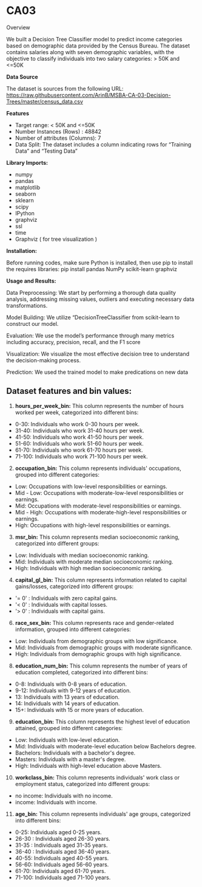 # CA03
Overview

We built a Decision Tree Classifier model to predict income categories based on demographic data provided by the Census Bureau. The dataset contains salaries along with seven demographic variables, with the objective to classify individuals into two salary categories: > 50K and <=50K

**Data Source**

The dataset is sources from the following URL: https://raw.githubusercontent.com/ArinB/MSBA-CA-03-Decision-Trees/master/census_data.csv

**Features**

-	Target range: < 50K and <=50K
-	Number Instances (Rows) : 48842
-	Number of attributes (Columns): 7
-	Data Split: The dataset includes a column indicating rows for “Training Data” and “Testing Data”

**Library Imports:**
- numpy
- pandas
- matplotlib
- seaborn
- sklearn
- scipy
- IPython
- graphviz
- ssl
- time
-	Graphviz ( for tree visualization )

**Installation:**

Before running codes, make sure Python is installed, then use pip to install the requires libraries:
pip install pandas NumPy scikit-learn graphviz

**Usage and Results:**

Data Preprocessing: We start by performing a thorough data quality analysis, addressing missing values, outliers and executing necessary data transformations.

Model Building: We utilize “DecisionTreeClassifier from scikit-learn to construct our model.

Evaluation: We use the model’s performance through many metrics including accuracy, precision, recall, and the F1 score

Visualization: We visualize the most effective decision tree to understand the decision-making process.

Prediction: We used the trained model to make predications on new data

## Dataset features and bin values:
1. **hours_per_week_bin:** This column represents the number of hours worked per week, categorized into different bins:
* 0-30: Individuals who work 0-30 hours per week.
* 31-40: Individuals who work 31-40 hours per week.
* 41-50: Individuals who work 41-50 hours per week.
* 51-60: Individuals who work 51-60 hours per week.
* 61-70: Individuals who work 61-70 hours per week.
* 71-100: Individuals who work 71-100 hours per week.

2. **occupation_bin:** This column represents individuals' occupations, grouped into different categories:
* Low: Occupations with low-level responsibilities or earnings.
* Mid - Low: Occupations with moderate-low-level responsibilities or earnings.
* Mid: Occupations with moderate-level responsibilities or earnings.
* Mid - High: Occupations with moderate-high-level responsibilities or earnings.
* High: Occupations with high-level responsibilities or earnings.
  
3. **msr_bin:** This column represents median socioeconomic ranking, categorized into different groups:
* Low: Individuals with median socioeconomic ranking.
* Mid: Individuals with moderate median socioeconomic ranking.
* High: Individuals with high median socioeconomic ranking.
  
4. **capital_gl_bin:** This column represents information related to capital gains/losses, categorized into different groups:
* '= 0' : Individuals with zero capital gains.
* '< 0' : Individuals with capital losses.
* '> 0' : Individuals with capital gains.
  
6. **race_sex_bin:** This column represents race and gender-related information, grouped into different categories:
* Low: Individuals from demographic groups with low significance.
* Mid: Individuals from demographic groups with moderate significance.
* High: Individuals from demographic groups with high significance.
  
8. **education_num_bin:** This column represents the number of years of education completed, categorized into different bins:
* 0-8: Individuals with 0-8 years of education.
* 9-12: Individuals with 9-12 years of education.
* 13: Individuals with 13 years of education.
* 14: Individuals with 14 years of education.
* 15+: Individuals with 15 or more years of education.
  
9. **education_bin:** This column represents the highest level of education attained, grouped into different categories:
* Low: Individuals with low-level education.
* Mid: Individuals with moderate-level education below Bachelors degree.
* Bachelors: Individuals with a bachelor's degree.
* Masters: Individuals with a master's degree.
* High: Individuals with high-level education above Masters.
  
10. **workclass_bin:** This column represents individuals' work class or employment status, categorized into different groups:
* no income: Individuals with no income.
* income: Individuals with income.
  
11. **age_bin:** This column represents individuals' age groups, categorized into different bins:
* 0-25: Individuals aged 0-25 years.
* 26-30 : Individuals aged 26-30 years.
* 31-35 : Individuals aged 31-35 years.
* 36-40 : Individuals aged 36-40 years.
* 40-55: Individuals aged 40-55 years.
* 56-60: Individuals aged 56-60 years.
* 61-70: Individuals aged 61-70 years.
* 71-100: Individuals aged 71-100 years.
